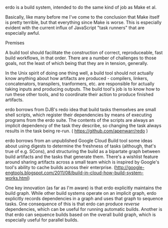 erdo is a build system, intended to do the same kind of job as Make et al.

Basically, like many before me I've come to the conclusion that Make itself is
pretty terrible, but that everything since Make is worse. This is especially
evident with the current influx of JavaScript "task runners" that are
especially awful.

Premises

A build tool should facilitate the construction of correct, reproduceable, fast
build workflows, in that order. There are a number of challenges to those
goals, not the least of which being that they are in tension, generally.

In the Unix spirit of doing one thing well, a build tool should not actually
know anything about how artifacts are produced - compilers, linkers,
concatenators, transpilers, tranformers, etc. are responsible for actually
taking inputs and producing outputs. The build tool's job is to know how to run
these other tools, and to coordinate their action to produce finished
artifacts.

erdo borrows from DJB's redo idea that build tasks themselves are small shell
scripts, which register their dependencies by means of executing programs from
the erdo suite. The contents of the scripts are always an implicit dependency
of the task they describe, so changing the task always results in the task
being re-run. ( https://github.com/apenwarr/redo )

erdo borrows from an unpublished Google Cloud Build tool some ideas about using
digests to determine the freshness of tasks (although, that's true of e.g.
SCons), and structuring the build as a bipartate graph between build artifacts
and the tasks that generate them. There's a wishlist feature around sharing
artifacts across a small team which is inspired by Google's tool's ability to
cache builds across their enterprise.
(http://google-engtools.blogspot.com/2011/08/build-in-cloud-how-build-system-works.html)

One key innovation (as far as I'm aware) is that erdo explicitly maintains the
build graph. While other build systems operate on an implicit graph, erdo
explicitly records dependencies in a graph and uses that graph to sequence
tasks. One consequence of this is that erdo can produce *reverse*
dependencies, which can be useful for running automatic builds. Another is that
erdo can sequence builds based on the overall build graph, which is especially
useful for parallel builds.
